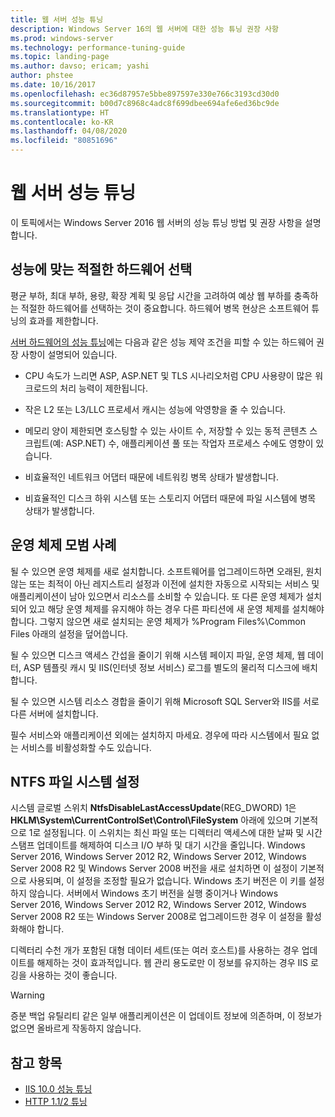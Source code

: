 ```yaml
---
title: 웹 서버 성능 튜닝
description: Windows Server 16의 웹 서버에 대한 성능 튜닝 권장 사항
ms.prod: windows-server
ms.technology: performance-tuning-guide
ms.topic: landing-page
ms.author: davso; ericam; yashi
author: phstee
ms.date: 10/16/2017
ms.openlocfilehash: ec36d87957e5bbe897597e330e766c3193cd30d0
ms.sourcegitcommit: b00d7c8968c4adc8f699dbee694afe6ed36bc9de
ms.translationtype: HT
ms.contentlocale: ko-KR
ms.lasthandoff: 04/08/2020
ms.locfileid: "80851696"
---
```

# <a name="performance-tuning-web-servers"></a>웹 서버 성능 튜닝


이 토픽에서는 Windows Server 2016 웹 서버의 성능 튜닝 방법 및 권장 사항을 설명합니다.


## <a name="selecting-the-proper-hardware-for-performance"></a>성능에 맞는 적절한 하드웨어 선택


평균 부하, 최대 부하, 용량, 확장 계획 및 응답 시간을 고려하여 예상 웹 부하를 충족하는 적절한 하드웨어를 선택하는 것이 중요합니다. 하드웨어 병목 현상은 소프트웨어 튜닝의 효과를 제한합니다.

[서버 하드웨어의 성능 튜닝](../../hardware/index.md)에는 다음과 같은 성능 제약 조건을 피할 수 있는 하드웨어 권장 사항이 설명되어 있습니다.

-   CPU 속도가 느리면 ASP, ASP.NET 및 TLS 시나리오처럼 CPU 사용량이 많은 워크로드의 처리 능력이 제한됩니다.

-   작은 L2 또는 L3/LLC 프로세서 캐시는 성능에 악영향을 줄 수 있습니다.

-   메모리 양이 제한되면 호스팅할 수 있는 사이트 수, 저장할 수 있는 동적 콘텐츠 스크립트(예: ASP.NET) 수, 애플리케이션 풀 또는 작업자 프로세스 수에도 영향이 있습니다.

-   비효율적인 네트워크 어댑터 때문에 네트워킹 병목 상태가 발생합니다.

-   비효율적인 디스크 하위 시스템 또는 스토리지 어댑터 때문에 파일 시스템에 병목 상태가 발생합니다.

## <a name="operating-system-best-practices"></a>운영 체제 모범 사례


될 수 있으면 운영 체제를 새로 설치합니다. 소프트웨어를 업그레이드하면 오래된, 원치 않는 또는 최적이 아닌 레지스트리 설정과 이전에 설치한 자동으로 시작되는 서비스 및 애플리케이션이 남아 있으면서 리소스를 소비할 수 있습니다. 또 다른 운영 체제가 설치되어 있고 해당 운영 체제를 유지해야 하는 경우 다른 파티션에 새 운영 체제를 설치해야 합니다. 그렇지 않으면 새로 설치되는 운영 체제가 %Program Files%\\Common Files 아래의 설정을 덮어씁니다.

될 수 있으면 디스크 액세스 간섭을 줄이기 위해 시스템 페이지 파일, 운영 체제, 웹 데이터, ASP 템플릿 캐시 및 IIS(인터넷 정보 서비스) 로그를 별도의 물리적 디스크에 배치합니다.

될 수 있으면 시스템 리소스 경합을 줄이기 위해 Microsoft SQL Server와 IIS를 서로 다른 서버에 설치합니다.

필수 서비스와 애플리케이션 외에는 설치하지 마세요. 경우에 따라 시스템에서 필요 없는 서비스를 비활성화할 수도 있습니다.

## <a name="ntfs-file-system-settings"></a>NTFS 파일 시스템 설정

시스템 글로벌 스위치 **NtfsDisableLastAccessUpdate**(REG\_DWORD) 1은 **HKLM\\System\\CurrentControlSet\\Control\\FileSystem** 아래에 있으며 기본적으로 1로 설정됩니다. 이 스위치는 최신 파일 또는 디렉터리 액세스에 대한 날짜 및 시간 스탬프 업데이트를 해제하여 디스크 I/O 부하 및 대기 시간을 줄입니다. Windows Server 2016, Windows Server 2012 R2, Windows Server 2012, Windows Server 2008 R2 및 Windows Server 2008 버전을 새로 설치하면 이 설정이 기본적으로 사용되며, 이 설정을 조정할 필요가 없습니다. Windows 초기 버전은 이 키를 설정하지 않습니다. 서버에서 Windows 초기 버전을 실행 중이거나 Windows Server 2016, Windows Server 2012 R2, Windows Server 2012, Windows Server 2008 R2 또는 Windows Server 2008로 업그레이드한 경우 이 설정을 활성화해야 합니다.

디렉터리 수천 개가 포함된 대형 데이터 세트(또는 여러 호스트)를 사용하는 경우 업데이트를 해제하는 것이 효과적입니다. 웹 관리 용도로만 이 정보를 유지하는 경우 IIS 로깅을 사용하는 것이 좋습니다.

>[!Warning]
> 증분 백업 유틸리티 같은 일부 애플리케이션은 이 업데이트 정보에 의존하며, 이 정보가 없으면 올바르게 작동하지 않습니다.

## <a name="see-also"></a>참고 항목
- [IIS 10.0 성능 튜닝](tuning-iis-10.md)
- [HTTP 1.1/2 튜닝](http-performance.md)


